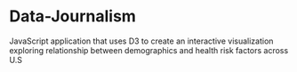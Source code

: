 # Data-Journalism
JavaScript application that uses D3 to create an interactive visualization exploring relationship between demographics and health risk factors across U.S
